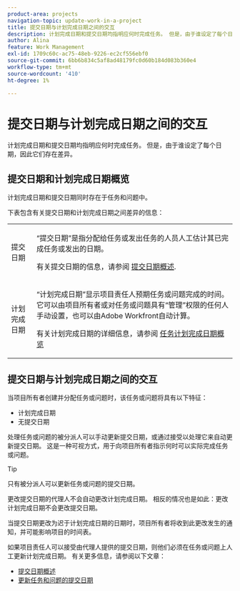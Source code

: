```yaml
---
product-area: projects
navigation-topic: update-work-in-a-project
title: 提交日期与计划完成日期之间的交互
description: 计划完成日期和提交日期均指明应何时完成任务。 但是，由于谁设定了每个日期，因此它们存在差异。
author: Alina
feature: Work Management
exl-id: 1709c60c-ac75-48eb-9226-ec2cf556ebf0
source-git-commit: 6bb6b834c5af8ad48179fc0d60b184d083b360e4
workflow-type: tm+mt
source-wordcount: '410'
ht-degree: 1%

---
```


# 提交日期与计划完成日期之间的交互

<!--
this article has mostly information that is repeated from the articles linked from here. I left it in here for searchability's sake.
-->

计划完成日期和提交日期均指明应何时完成任务。 但是，由于谁设定了每个日期，因此它们存在差异。

## 提交日期和计划完成日期概览

计划完成日期和提交日期同时存在于任务和问题中。

下表包含有关提交日期和计划完成日期之间差异的信息：

<table style="table-layout:auto"> 
 <col> 
 <col> 
 <tbody> 
  <tr> 
   <td role="rowheader">提交日期</td> 
   <td> <p>“提交日期”是指分配给任务或发出任务的人员人工估计其已完成任务或发出的日期。</p> <p>有关提交日期的信息，请参阅 <a href="../../../manage-work/projects/updating-work-in-a-project/overview-of-commit-dates.md" class="MCXref xref">提交日期概述</a>.</p> </td> 
  </tr> 
  <tr> 
   <td role="rowheader">计划完成日期</td> 
   <td> <p>“计划完成日期”显示项目责任人预期任务或问题完成的时间。 它可以由项目所有者或对任务或问题具有“管理”权限的任何人手动设置，也可以由Adobe Workfront自动计算。</p> <p>有关计划完成日期的详细信息，请参阅 <a href="../../../manage-work/tasks/task-information/task-planned-completion-date.md" class="MCXref xref">任务计划完成日期概览</a></p> </td> 
  </tr> 
 </tbody> 
</table>

## 提交日期与计划完成日期之间的交互

当项目所有者创建并分配任务或问题时，该任务或问题将具有以下特征：

* 计划完成日期
* 无提交日期

处理任务或问题的被分派人可以手动更新提交日期，或通过接受以处理它来自动更新提交日期。 这是一种可视方式，用于向项目所有者指示何时可以实际完成任务或问题。

>[!TIP]
>
>只有被分派人可以更新任务或问题的提交日期。

更改提交日期的代理人不会自动更改计划完成日期。 相反的情况也是如此：更改计划完成日期不会更改提交日期。

当提交日期更改为迟于计划完成日期的日期时，项目所有者将收到此更改发生的通知，并可能影响项目的时间表。

如果项目责任人可以接受由代理人提供的提交日期，则他们必须在任务或问题上人工更新计划完成日期。 有关更多信息，请参阅以下文章：

* [提交日期概述](../../../manage-work/projects/updating-work-in-a-project/overview-of-commit-dates.md)
* [更新任务和问题的提交日期](../../../manage-work/projects/updating-work-in-a-project/update-commit-date-on-tasks-and-issues.md)
